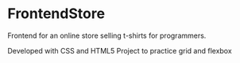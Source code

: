 # FrontendStore
Frontend for an online store selling t-shirts for programmers.

Developed with CSS and HTML5
Project to practice grid and flexbox
